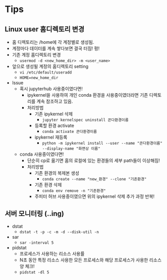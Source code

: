 # Tips

## Linux user 홈디렉토리 변경
* 홈 디렉토리는 /home에 각 계정별로 생성됨.
* 계정마다 데이터를 계속 쌓다보면 결국 터짐! 펑!
* 기존 계정 홈디렉토리 변경
    * `usermod -d <new_home_dir> -m <user_name>`
* 앞으로 생성될 계정의 홈디렉토리 setting
    * `vi /etc/default/useradd`
    * `HOME=new_home_dir`
* Issue
    * 혹시 jupyterhub 사용중이였다면!
        * ipykernel을 사용하여 개인 conda 환경을 사용중이였더라면 기존 디렉토리를 계속 참조하고 있음.
        * 처리방법
            * 기존 ipykernel 삭제
                * `jupyter kernelspec uninstall 콘다환경이름`
            * 등록할 환경 activate
                * `conda activate 콘다환경이름`
            * ipykernel 재등록
                * `python -m ipykernel install --user --name "콘다환경이름" --display-name "화면상 이름"`
    * conda 사용중이였다면!
        * 단순히 cp로 옮기면 홈의 로컬에 있는 환경들의 세부 path들이 이상해짐!
        * 처리방법
            * 기존 환경의 복제본 생성
                * `conda create --name "new_환경" --clone "기존환경"`
            * 기존 환경 삭제
                * `conda env remove -n "기존환경"`
            * 주피터 허브 사용중이였으면 위의 ipykernel 삭제 추가 과정 반복!
            
            
## 서버 모니터링 (..ing)
* dstat
    * `dstat -t -p -c -m -d --disk-util -n`
* sar
    * `sar -interval 5`
* pidstat
    * 프로세스가 사용하는 리소스 사용률 
    * N초 동안 특정 리소스 사용한 모든 프로세스와 해당 프로세스가 사용한 리소스양 체크!
    * `pidstat -dl 5`